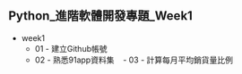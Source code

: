 ## Python_進階軟體開發專題_Week1
- week1
    - 01 - 建立Github帳號
    - 02 - 熟悉91app資料集
    - 03 - 計算每月平均銷貨量比例    
